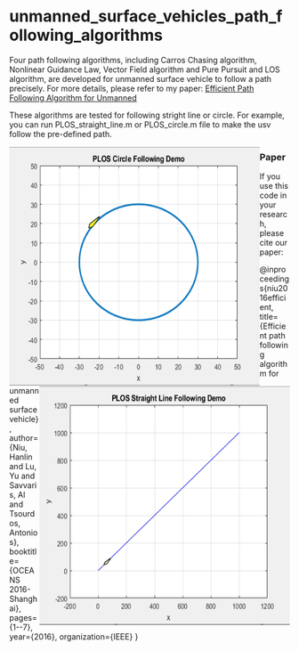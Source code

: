 # unmanned_surface_vehicles_path_following_algorithms
Four path following algorithms, including Carros Chasing algorithm, Nonlinear Guidance Law, Vector Field algorithm and Pure Pursuit and LOS algorithm, are developed for unmanned surface vehicle to follow a path precisely. For more details, please refer to my paper:  [Efficient Path Following Algorithm for Unmanned](https://ieeexplore.ieee.org/abstract/document/7485430)

These algorithms are tested for following stright line or circle. For example, you can run PLOS_straight_line.m or PLOS_circle.m file to make the usv follow the pre-defined path.


<a href="url"><img src=plos_circle.gif align="left" height="430" width="450" ></a>
<a href="url"><img src=plos_straight_line.gif align="right" height="430" width="450" ></a>



### Paper
If you use this code in your research, please cite our paper:

@inproceedings{niu2016efficient,
  title={Efficient path following algorithm for unmanned surface vehicle},
  author={Niu, Hanlin and Lu, Yu and Savvaris, Al and Tsourdos, Antonios},
  booktitle={OCEANS 2016-Shanghai},
  pages={1--7},
  year={2016},
  organization={IEEE}
}








